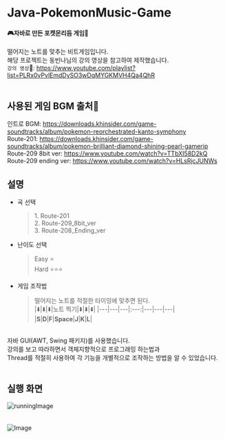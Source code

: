 <h1>Java-PokemonMusic-Game</h1>

#### :video_game:자바로 만든 포켓몬리듬 게임:musical_note:    
떨어지는 노트를 맞추는 비트게임입니다.  
해당 프로젝트는 동빈나님의 강의 영상을 참고하여 제작했습니다.  
`강의 영상`🔗: https://www.youtube.com/playlist?list=PLRx0vPvlEmdDySO3wDqMYGKMVH4Qa4QhR  
 <br>
 
## 사용된 게임 BGM 출처🎼
인트로 BGM: https://downloads.khinsider.com/game-soundtracks/album/pokemon-reorchestrated-kanto-symphony  
Route-201: https://downloads.khinsider.com/game-soundtracks/album/pokemon-brilliant-diamond-shining-pearl-gamerip  
Route-209 8bit ver: https://www.youtube.com/watch?v=TTbXI58D2kQ  
Route-209 ending ver: https://www.youtube.com/watch?v=HLsRjcJUNWs  

## 설명
* 곡 선택
  >  1\. Route-201  
  > 2. Route-209_8bit_ver  
  > 3. Route-208_Ending_ver  
* 난이도 선택
  > Easy ⭐  
  > Hard ⭐⭐⭐
* 게임 조작법
  > 떨어지는 노트를 적절한 타이밍에 맞추면 된다.  
  > |⬇️|⬇️|⬇️|노트 찍기|⬇️|⬇️|⬇️|
  > |---|---|---|:---:|---|---|---|
  > |__S__|__D__|__F__|__Space__|__J__|__K__|__L__|
<br>
자바 GUI(AWT, Swing 패키지)를 사용했습니다.<br>
강의를 보고 따라하면서 객체지향적으로 프로그래밍 하는법과<br>
Thread를 적절히 사용하여 각 기능을 개별적으로 조작하는 방법을 알 수 있었습니다.<br>
<br>

## 실행 화면
![runningImage](https://github.com/user-attachments/assets/6435e522-cd98-4c3c-8550-1cbe67221117)  
<br><br>
![Image](https://github.com/user-attachments/assets/0f5b70e6-e12c-4505-a3d7-39497ed3f944)
